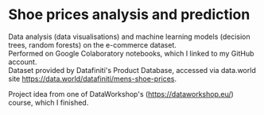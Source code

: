 # Shoe prices analysis and prediction

Data analysis (data visualisations) and machine learning models (decision trees, random forests) on the e-commerce dataset.\
Performed on Google Colaboratory notebooks, which I linked to my GitHub account.\
Dataset provided by Datafiniti's Product Database, accessed via data.world site https://data.world/datafiniti/mens-shoe-prices.



Project idea from one of DataWorkshop's (https://dataworkshop.eu/) course, which I finished.
